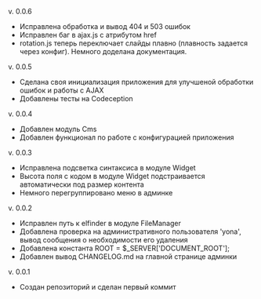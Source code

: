 v. 0.0.6
- Исправлена обработка и вывод 404 и 503 ошибок
- Исправлен баг в ajax.js с атрибутом href
- rotation.js теперь переключает слайды плавно (плавность задается через конфиг). Немного доделана документация.

v. 0.0.5
- Сделана своя инициализация приложения для улучшеной обработки ошибок и работы с AJAX
- Добавлены тесты на Codeception

v. 0.0.4
- Добавлен модуль Cms
- Добавлен функционал по работе с конфигурацией приложения

v. 0.0.3
- Исправлена подсветка синтаксиса в модуле Widget
- Высота поля с кодом в модуле Widget подстраивается автоматически под размер контента
- Немного перегруппировано меню в админке

v. 0.0.2
- Исправлен путь к elfinder в модуле FileManager
- Добавлена проверка на административного пользователя 'yona', вывод сообщения о необходимости его удаления
- Добавлена константа ROOT = $_SERVER['DOCUMENT_ROOT'];
- Добавлен вывод CHANGELOG.md на главной странице админки

v. 0.0.1
- Создан репозиторий и сделан первый коммит